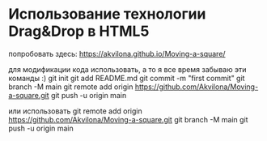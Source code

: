 # Использование технологии Drag&Drop в HTML5

попробовать здесь: https://akvilona.github.io/Moving-a-square/

для модификации кода использовать, а то я все время забываю эти команды :)
git init
git add README.md
git commit -m "first commit"
git branch -M main
git remote add origin https://github.com/Akvilona/Moving-a-square.git
git push -u origin main

или использовать
git remote add origin https://github.com/Akvilona/Moving-a-square.git
git branch -M main
git push -u origin main
